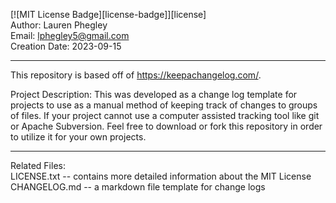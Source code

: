 [![MIT License Badge][license-badge]][license]    
Author: Lauren Phegley   
Email: lphegley5@gmail.com    
Creation Date: 2023-09-15

------- 
This repository is based off of https://keepachangelog.com/.

Project Description: This was developed as a change log template for projects to use as a manual method of keeping track of changes to groups of files. If your project cannot use a computer assisted tracking tool like git or Apache Subversion. Feel free to download or fork this repository in order to utilize it for your own projects.

------- 
Related Files:   
LICENSE.txt -- contains more detailed information about the MIT License   
CHANGELOG.md -- a markdown file template for change logs
